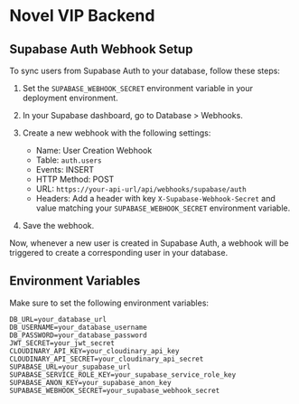 # Novel VIP Backend

## Supabase Auth Webhook Setup

To sync users from Supabase Auth to your database, follow these steps:

1. Set the `SUPABASE_WEBHOOK_SECRET` environment variable in your deployment environment.

2. In your Supabase dashboard, go to Database > Webhooks.

3. Create a new webhook with the following settings:
   - Name: User Creation Webhook
   - Table: `auth.users`
   - Events: INSERT
   - HTTP Method: POST
   - URL: `https://your-api-url/api/webhooks/supabase/auth`
   - Headers: Add a header with key `X-Supabase-Webhook-Secret` and value matching your `SUPABASE_WEBHOOK_SECRET` environment variable.

4. Save the webhook.

Now, whenever a new user is created in Supabase Auth, a webhook will be triggered to create a corresponding user in your database.

## Environment Variables

Make sure to set the following environment variables:

```
DB_URL=your_database_url
DB_USERNAME=your_database_username
DB_PASSWORD=your_database_password
JWT_SECRET=your_jwt_secret
CLOUDINARY_API_KEY=your_cloudinary_api_key
CLOUDINARY_API_SECRET=your_cloudinary_api_secret
SUPABASE_URL=your_supabase_url
SUPABASE_SERVICE_ROLE_KEY=your_supabase_service_role_key
SUPABASE_ANON_KEY=your_supabase_anon_key
SUPABASE_WEBHOOK_SECRET=your_supabase_webhook_secret
``` 